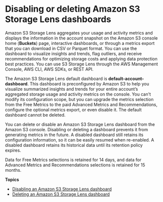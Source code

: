 # Disabling or deleting Amazon S3 Storage Lens dashboards<a name="storage_lens_console_disabling_deleting"></a>

Amazon S3 Storage Lens aggregates your usage and activity metrics and displays the information in the account snapshot on the Amazon S3 console home \(**Buckets**\) page, interactive dashboards, or through a metrics export that you can download in CSV or Parquet format\. You can use the dashboard to visualize insights and trends, flag outliers, and receive recommendations for optimizing storage costs and applying data protection best practices\. You can use S3 Storage Lens through the AWS Management Console, AWS CLI, AWS SDKs, or REST API\.



 The Amazon S3 Storage Lens default dashboard is **default\-account\-dashboard**\. This dashboard is preconfigured by Amazon S3 to help you visualize summarized insights and trends for your entire account’s aggregated storage usage and activity metrics on the console\. You can't modify its configuration scope, but you can upgrade the metrics selection from the Free Metrics to the paid Advanced Metrics and Recommendations, configure the optional metrics export, or even disable it\. The default dashboard cannot be deleted\. 

You can delete or disable an Amazon S3 Storage Lens dashboard from the Amazon S3 console\. Disabling or deleting a dashboard prevents it from generating metrics in the future\. A disabled dashboard still retains its configuration information, so it can be easily resumed when re\-enabled\. A disabled dashboard retains its historical data until its retention policy expires\. 

Data for Free Metrics selections is retained for 14 days, and data for Advanced Metrics and Recommendations selections is retained for 15 months\.

**Topics**
+ [Disabling an Amazon S3 Storage Lens dashboard](storage_lens_console_disabling.md)
+ [Deleting an Amazon S3 Storage Lens dashboard](storage_lens_console_deleting.md)